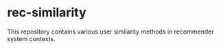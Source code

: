 # rec-similarity
This repository contains various user similarity methods in recommender system contexts.
